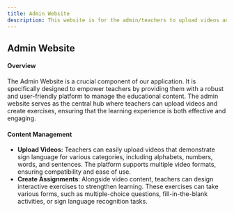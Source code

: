 ```yaml
---
title: Admin Website
description: This website is for the admin/teachers to upload videos and assignments to our SignMate application
---
```


## Admin Website

#### Overview
The Admin Website is a crucial component of our application. It is specifically designed to empower teachers by providing them with a robust and user-friendly platform to manage the educational content. The admin website serves as the central hub where teachers can upload videos and create exercises, ensuring that the learning experience is both effective and engaging.

#### Content Management

- **Upload Videos:** 
    Teachers can easily upload videos that demonstrate sign language for various categories, including alphabets, numbers, words, and sentences. The platform supports multiple video formats, ensuring compatibility and ease of use.
- **Create Assignments**: 
    Alongside video content, teachers can design interactive exercises to strengthen learning. These exercises can take various forms, such as multiple-choice questions, fill-in-the-blank activities, or sign language recognition tasks.
